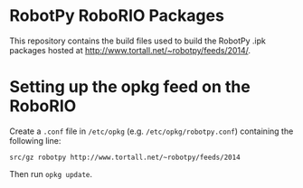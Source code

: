 RobotPy RoboRIO Packages
========================

This repository contains the build files used to build the RobotPy .ipk
packages hosted at http://www.tortall.net/~robotpy/feeds/2014/.


Setting up the opkg feed on the RoboRIO
=======================================

Create a `.conf` file in `/etc/opkg` (e.g. `/etc/opkg/robotpy.conf`)
containing the following line:

`src/gz robotpy http://www.tortall.net/~robotpy/feeds/2014`

Then run `opkg update`.
